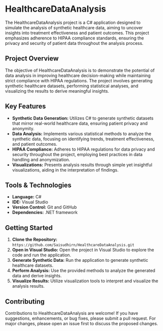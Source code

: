 # HealthcareDataAnalysis

The HealthcareDataAnalysis project is a C# application designed to simulate the analysis of synthetic healthcare data, aiming to uncover insights into treatment effectiveness and patient outcomes. This project emphasizes adherence to HIPAA compliance standards, ensuring the privacy and security of patient data throughout the analysis process.

## Project Overview

The objective of HealthcareDataAnalysis is to demonstrate the potential of data analysis in improving healthcare decision-making while maintaining strict compliance with HIPAA regulations. The project involves generating synthetic healthcare datasets, performing statistical analyses, and visualizing the results to derive meaningful insights.

## Key Features

- **Synthetic Data Generation:** Utilizes C# to generate synthetic datasets that mirror real-world healthcare data, ensuring patient privacy and anonymity.
- **Data Analysis:** Implements various statistical methods to analyze the synthetic data, focusing on identifying trends, treatment effectiveness, and patient outcomes.
- **HIPAA Compliance:** Adheres to HIPAA regulations for data privacy and security throughout the project, employing best practices in data handling and anonymization.
- **Visualizations:** Presents analysis results through simple yet insightful visualizations, aiding in the interpretation of findings.

## Tools & Technologies

- **Language:** C#
- **IDE:** Visual Studio
- **Version Control:** Git and GitHub
- **Dependencies:** .NET framework

## Getting Started

1. **Clone the Repository:** `https://github.com/Saisudhirn/HealthcareDataAnalysis.git`
2. **Open in Visual Studio:** Open the project in Visual Studio to explore the code and run the application.
3. **Generate Synthetic Data:** Run the application to generate synthetic healthcare datasets.
4. **Perform Analysis:** Use the provided methods to analyze the generated data and derive insights.
5. **Visualize Results:** Utilize visualization tools to interpret and visualize the analysis results.

## Contributing

Contributions to HealthcareDataAnalysis are welcome! If you have suggestions, enhancements, or bug fixes, please submit a pull request. For major changes, please open an issue first to discuss the proposed changes.

